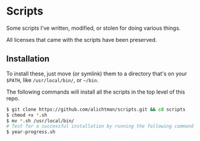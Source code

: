 # Scripts

Some scripts I've written, modified, or stolen for doing various things.

All licenses that came with the scripts have been preserved.

## Installation

To install these, just move (or symlink) them to a directory that's on your `$PATH`, like `/usr/local/bin/`, or `~/bin`.

The following commands will install all the scripts in the top level of this repo.

```bash
$ git clone https://github.com/alichtman/scripts.git && cd scripts
$ chmod +x *.sh
$ mv *.sh /usr/local/bin/
# Test for a successful installation by running the following command
$ year-progress.sh
```
